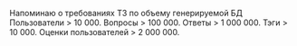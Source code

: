 Напоминаю о требованиях ТЗ по объему генерируемой БД
    Пользователи > 10 000.
    Вопросы > 100 000.
    Ответы > 1 000 000.
    Тэги > 10 000.
    Оценки пользователей > 2 000 000.

